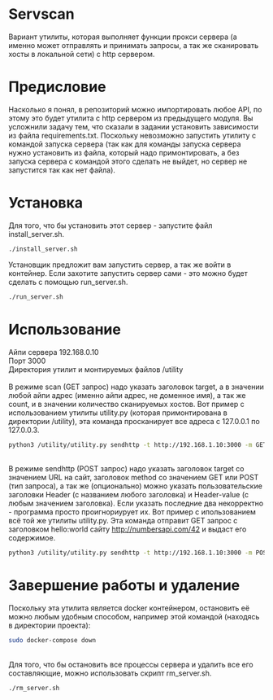 # Servscan
Вариант утилиты, которая выполняет функции прокси сервера (а именно может отправлять и принимать запросы, а так же сканировать хосты в локальной сети) с http сервером.

# Предисловие
Насколько я понял, в репозиторий можно импортировать любое API, по этому это будет утилита с http сервером из предыдущего модуля. Вы усложнили задачу тем, что сказали в задании установить зависимости из файла requirements.txt. Поскольку невозможно запустить утилиту с командой запуска сервера (так как для команды запуска сервера нужно установить из файла, который надо примонтировать, а без запуска сервера с командой этого сделать не выйдет, но сервер не запустится так как нет файла).

# Установка
Для того, что бы установить этот сервер - запустите файл install_server.sh.

```bash
./install_server.sh
```

Установщик предложит вам запустить сервер, а так же войти в контейнер. Если захотите запустить сервер сами - это можно будет сделать с помощью run_server.sh.

```bash
./run_server.sh
```

# Использование
Айпи сервера 192.168.0.10\
Порт 3000\
Директория утилит и монтируемых файлов /utility
\
\
В режиме scan (GET запрос) надо указать заголовок target, а в значении любой айпи адрес (именно айпи адрес, не доменное имя), а так же count, и в значении количество сканируемых хостов. Вот пример с использованием утилиты utility.py (которая примонтирована в директории /utility), эта команда просканирует все адреса с 127.0.0.1 по 127.0.0.3.

```bash
python3 /utility/utility.py sendhttp -t http://192.168.1.10:3000 -m GET -hd target:127.0.0.0 count:3
```
\
В режиме sendhttp (POST запрос) надо указать заголовок target со значением URL на сайт, заголовок method со значением GET или POST (тип запроса), а так же (опционально) можно указать пользовательские заголовки Header (с названием любого заголовка) и Header-value (с любым значением заголовка). Если указать последние два некорректно - программа просто проигнориурует их. Вот пример с ипользованием всё той же утилиты utility.py. Эта команда отправит GET запрос с заголовком hello:world сайту http://numbersapi.com/42 и выдаст его содержимое.

```bash
python3 /utility/utility.py sendhttp -t http://192.168.1.10:3000 -m POST -hd target:http://numbersapi.com/42 method:get Header:hello Header-value:world
```

# Завершение работы и удаление
Поскольку эта утилита является docker контейнером, остановить её можно любым удобным способом, например этой командой (находясь в директории проекта):

```bash
sudo docker-compose down
```
\
Для того, что бы остановить все процессы сервера и удалить все его составляющие, можно использовать скрипт rm_server.sh.

```bash
./rm_server.sh
```








